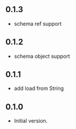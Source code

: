 ## 0.1.3

- schema ref support

## 0.1.2

- schema object support

## 0.1.1

- add load from String

## 0.1.0

- Initial version.
